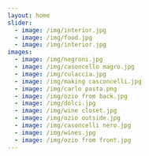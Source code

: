 ```yaml
---
layout: home
slider:
  - image: /img/interior.jpg
  - image: /img/food.jpg
  - image: /img/interior.jpg
images:
  - image: /img/negroni.jpg
  - image: /img/casoncello magro.jpg
  - image: /img/culaccia.jpg
  - image: /img/making casconcelli.jpg
  - image: /img/carlo pasta.png
  - image: /img/ozio from back.jpg
  - image: /img/dolci.jpg
  - image: /img/wine closet.jpg
  - image: /img/ozio outside.jpg
  - image: /img/casoncelli nero.jpg
  - image: /img/wines.jpg
  - image: /img/ozio from front.jpg
---
```

